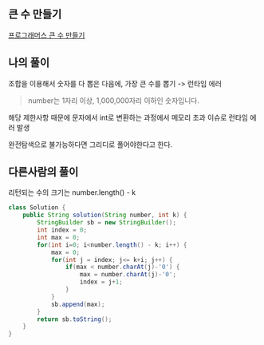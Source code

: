 ## 큰 수 만들기
[프로그래머스 큰 수 만들기](https://school.programmers.co.kr/tryouts/71912/challenges)


## 나의 풀이  
조합을 이용해서 숫자를 다 뽑은 다음에, 가장 큰 수를 뽑기 -> 런타임 에러  

> number는 1자리 이상, 1,000,000자리 이하인 숫자입니다.
 
해당 제한사항 때문에 문자에서 int로 변환하는 과정에서 메모리 초과 이슈로 런타임 에러 발생  

완전탐색으로 불가능하다면 그리디로 풀어야한다고 한다.  
 
## 다른사람의 풀이
리턴되는 수의 크기는 number.length() - k
~~~java
class Solution {
    public String solution(String number, int k) {
        StringBuilder sb = new StringBuilder();
        int index = 0;
        int max = 0;
        for(int i=0; i<number.length() - k; i++) {
            max = 0;
            for(int j = index; j<= k+i; j++) {
                if(max < number.charAt(j)-'0') {
                    max = number.charAt(j)-'0';
                    index = j+1;
                }
            }
            sb.append(max);
        }
        return sb.toString();
    }
}
~~~